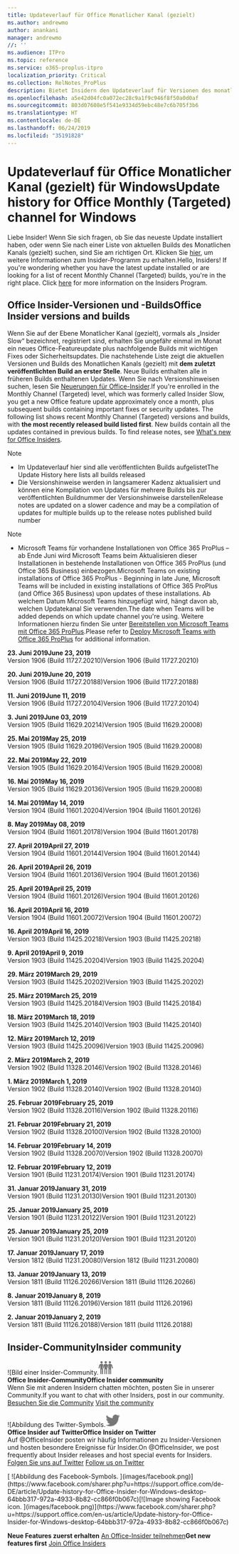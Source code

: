 ```yaml
---
title: Updateverlauf für Office Monatlicher Kanal (gezielt)
ms.author: andrewmo
author: anankani
manager: andrewmo
//: ''
ms.audience: ITPro
ms.topic: reference
ms.service: o365-proplus-itpro
localization_priority: Critical
ms.collection: RelNotes_ProPlus
description: Bietet Insidern den Updateverlauf für Versionen des monatlichen Kanals (gezielt) für Windows Desktop.
ms.openlocfilehash: a5e42d04fc0a072ec28c9a1f9c946f8f50a0d0af
ms.sourcegitcommit: 803d07608e5f541e9334d59ebc48e7c6b705f3b6
ms.translationtype: HT
ms.contentlocale: de-DE
ms.lasthandoff: 06/24/2019
ms.locfileid: "35191828"
---
```

# <a name="update-history-for-office-monthly-targeted-channel-for-windows"></a><span data-ttu-id="a6e40-103">Updateverlauf für Office Monatlicher Kanal (gezielt) für Windows</span><span class="sxs-lookup"><span data-stu-id="a6e40-103">Update history for Office Monthly (Targeted) channel for Windows</span></span>

<span data-ttu-id="a6e40-p101">Liebe Insider! Wenn Sie sich fragen, ob Sie das neueste Update installiert haben, oder wenn Sie nach einer Liste von aktuellen Builds des Monatlichen Kanals (gezielt) suchen, sind Sie am richtigen Ort. Klicken Sie [hier](https://insider.office.com/), um weitere Informationen zum Insider-Programm zu erhalten.</span><span class="sxs-lookup"><span data-stu-id="a6e40-p101">Hello, Insiders! If you're wondering whether you have the latest update installed or are looking for a list of recent Monthly Channel (Targeted) builds, you're in the right place. Click [here](https://insider.office.com/) for more information on the Insiders Program.</span></span>

## <a name="office-insider-versions-and-builds"></a><span data-ttu-id="a6e40-107">Office Insider-Versionen und -Builds</span><span class="sxs-lookup"><span data-stu-id="a6e40-107">Office Insider versions and builds</span></span>

<span data-ttu-id="a6e40-p102">Wenn Sie auf der Ebene Monatlicher Kanal (gezielt), vormals als „Insider Slow“ bezeichnet, registriert sind, erhalten Sie ungefähr einmal im Monat ein neues Office-Featureupdate plus nachfolgende Builds mit wichtigen Fixes oder Sicherheitsupdates. Die nachstehende Liste zeigt die aktuellen Versionen und Builds des Monatlichen Kanals (gezielt) mit **dem zuletzt veröffentlichten Build an erster Stelle**. Neue Builds enthalten alle in früheren Builds enthaltenen Updates. Wenn Sie nach Versionshinweisen suchen, lesen Sie [Neuerungen für Office-Insider](https://support.office.com/de-DE/article/what-s-new-for-office-insiders-c152d1e2-96ff-4ce9-8c14-e74e13847a24).</span><span class="sxs-lookup"><span data-stu-id="a6e40-p102">If you're enrolled in the Monthly Channel (Targeted) level, which was formerly called Insider Slow, you get a new Office feature update approximately once a month, plus subsequent builds containing important fixes or security updates. The following list shows recent Monthly Channel (Targeted) versions and builds, with **the most recently released build listed first**. New builds contain all the updates contained in previous builds. To find release notes, see [What's new for Office Insiders](https://support.office.com/en-us/article/what-s-new-for-office-insiders-c152d1e2-96ff-4ce9-8c14-e74e13847a24).</span></span>

> [!NOTE]
> - <span data-ttu-id="a6e40-112">Im Updateverlauf hier sind alle veröffentlichten Builds aufgelistet</span><span class="sxs-lookup"><span data-stu-id="a6e40-112">The Update History here lists all builds released</span></span>
> - <span data-ttu-id="a6e40-113">Die Versionshinweise werden in langsamerer Kadenz aktualisiert und können eine Kompilation von Updates für mehrere Builds bis zur veröffentlichten Buildnummer der Versionshinweise darstellen</span><span class="sxs-lookup"><span data-stu-id="a6e40-113">Release notes are updated on a slower cadence and may be a compilation of updates for multiple builds up to the release notes published build number</span></span>

 > [!NOTE]
> - <span data-ttu-id="a6e40-114">Microsoft Teams für vorhandene Installationen von Office 365 ProPlus – ab Ende Juni wird Microsoft Teams beim Aktualisieren dieser Installationen in bestehende Installationen von Office 365 ProPlus (und Office 365 Business) einbezogen.</span><span class="sxs-lookup"><span data-stu-id="a6e40-114">Microsoft Teams on existing installations of Office 365 ProPlus - Beginning in late June, Microsoft Teams will be included in existing installations of Office 365 ProPlus (and Office 365 Business) upon updates of these installations.</span></span> <span data-ttu-id="a6e40-115">Ab welchem Datum Microsoft Teams hinzugefügt wird, hängt davon ab, welchen Updatekanal Sie verwenden.</span><span class="sxs-lookup"><span data-stu-id="a6e40-115">The date when Teams will be added depends on which update channel you're using.</span></span> <span data-ttu-id="a6e40-116">Weitere Informationen hierzu finden Sie unter [Bereitstellen von Microsoft Teams mit Office 365 ProPlus](https://docs.microsoft.com/de-DE/deployoffice/teams-install).</span><span class="sxs-lookup"><span data-stu-id="a6e40-116">Please refer to [Deploy Microsoft Teams with Office 365 ProPlus](https://docs.microsoft.com/en-us/deployoffice/teams-install) for additional information.</span></span>

[//]: # (NICHT ENTFERNEN)

<span data-ttu-id="a6e40-118">**23. Juni 2019**</span><span class="sxs-lookup"><span data-stu-id="a6e40-118">**June 23, 2019**</span></span><br/>
<span data-ttu-id="a6e40-119">Version 1906 (Build 11727.20210)</span><span class="sxs-lookup"><span data-stu-id="a6e40-119">Version 1906 (Build 11727.20210)</span></span><br/>

<span data-ttu-id="a6e40-120">**20. Juni 2019**</span><span class="sxs-lookup"><span data-stu-id="a6e40-120">**June 20, 2019**</span></span><br/>
<span data-ttu-id="a6e40-121">Version 1906 (Build 11727.20188)</span><span class="sxs-lookup"><span data-stu-id="a6e40-121">Version 1906 (Build 11727.20188)</span></span><br/>

<span data-ttu-id="a6e40-122">**11. Juni 2019**</span><span class="sxs-lookup"><span data-stu-id="a6e40-122">**June 11, 2019**</span></span><br/>
<span data-ttu-id="a6e40-123">Version 1906 (Build 11727.20104)</span><span class="sxs-lookup"><span data-stu-id="a6e40-123">Version 1906 (Build 11727.20104)</span></span><br/>

<span data-ttu-id="a6e40-124">**3. Juni 2019**</span><span class="sxs-lookup"><span data-stu-id="a6e40-124">**June 03, 2019**</span></span><br/>
<span data-ttu-id="a6e40-125">Version 1905 (Build 11629.20214)</span><span class="sxs-lookup"><span data-stu-id="a6e40-125">Version 1905 (Build 11629.20008)</span></span><br/>

<span data-ttu-id="a6e40-126">**25. Mai 2019**</span><span class="sxs-lookup"><span data-stu-id="a6e40-126">**May 25, 2019**</span></span><br/>
<span data-ttu-id="a6e40-127">Version 1905 (Build 11629.20196)</span><span class="sxs-lookup"><span data-stu-id="a6e40-127">Version 1905 (Build 11629.20008)</span></span><br/>

<span data-ttu-id="a6e40-128">**22. Mai 2019**</span><span class="sxs-lookup"><span data-stu-id="a6e40-128">**May 22, 2019**</span></span><br/> <span data-ttu-id="a6e40-129">Version 1905 (Build 11629.20164)</span><span class="sxs-lookup"><span data-stu-id="a6e40-129">Version 1905 (Build 11629.20008)</span></span><br/>

<span data-ttu-id="a6e40-130">**16. Mai 2019**</span><span class="sxs-lookup"><span data-stu-id="a6e40-130">**May 16, 2019**</span></span><br/>
<span data-ttu-id="a6e40-131">Version 1905 (Build 11629.20136)</span><span class="sxs-lookup"><span data-stu-id="a6e40-131">Version 1905 (Build 11629.20008)</span></span><br/>

<span data-ttu-id="a6e40-132">**14. Mai 2019**</span><span class="sxs-lookup"><span data-stu-id="a6e40-132">**May 14, 2019**</span></span><br/>
<span data-ttu-id="a6e40-133">Version 1904 (Build 11601.20204)</span><span class="sxs-lookup"><span data-stu-id="a6e40-133">Version 1904 (Build 11601.20126)</span></span><br/>

<span data-ttu-id="a6e40-134">**8. May 2019**</span><span class="sxs-lookup"><span data-stu-id="a6e40-134">**May 08, 2019**</span></span><br/>
<span data-ttu-id="a6e40-135">Version 1904 (Build 11601.20178)</span><span class="sxs-lookup"><span data-stu-id="a6e40-135">Version 1904 (Build 11601.20178)</span></span><br/>

<span data-ttu-id="a6e40-136">**27. April 2019**</span><span class="sxs-lookup"><span data-stu-id="a6e40-136">**April 27, 2019**</span></span><br/>
<span data-ttu-id="a6e40-137">Version 1904 (Build 11601.20144)</span><span class="sxs-lookup"><span data-stu-id="a6e40-137">Version 1904 (Build 11601.20144)</span></span><br/>

<span data-ttu-id="a6e40-138">**26. April 2019**</span><span class="sxs-lookup"><span data-stu-id="a6e40-138">**April 26, 2019**</span></span><br/>
<span data-ttu-id="a6e40-139">Version 1904 (Build 11601.20136)</span><span class="sxs-lookup"><span data-stu-id="a6e40-139">Version 1904 (Build 11601.20136)</span></span><br/>

<span data-ttu-id="a6e40-140">**25. April 2019**</span><span class="sxs-lookup"><span data-stu-id="a6e40-140">**April 25, 2019**</span></span><br/>
<span data-ttu-id="a6e40-141">Version 1904 (Build 11601.20126)</span><span class="sxs-lookup"><span data-stu-id="a6e40-141">Version 1904 (Build 11601.20126)</span></span><br/>

<span data-ttu-id="a6e40-142">**16. April 2019**</span><span class="sxs-lookup"><span data-stu-id="a6e40-142">**April 16, 2019**</span></span><br/>
<span data-ttu-id="a6e40-143">Version 1904 (Build 11601.20072)</span><span class="sxs-lookup"><span data-stu-id="a6e40-143">Version 1904 (Build 11601.20072)</span></span><br/>

<span data-ttu-id="a6e40-144">**16. April 2019**</span><span class="sxs-lookup"><span data-stu-id="a6e40-144">**April 16, 2019**</span></span><br/>
<span data-ttu-id="a6e40-145">Version 1903 (Build 11425.20218)</span><span class="sxs-lookup"><span data-stu-id="a6e40-145">Version 1903 (Build 11425.20218)</span></span><br/>

<span data-ttu-id="a6e40-146">**9. April 2019**</span><span class="sxs-lookup"><span data-stu-id="a6e40-146">**April 9, 2019**</span></span><br/>
<span data-ttu-id="a6e40-147">Version 1903 (Build 11425.20204)</span><span class="sxs-lookup"><span data-stu-id="a6e40-147">Version 1903 (Build 11425.20204)</span></span><br/>

<span data-ttu-id="a6e40-148">**29. März 2019**</span><span class="sxs-lookup"><span data-stu-id="a6e40-148">**March 29, 2019**</span></span><br/> <span data-ttu-id="a6e40-149">Version 1903 (Build 11425.20202)</span><span class="sxs-lookup"><span data-stu-id="a6e40-149">Version 1903 (Build 11425.20202)</span></span><br/>

<span data-ttu-id="a6e40-150">**25. März 2019**</span><span class="sxs-lookup"><span data-stu-id="a6e40-150">**March 25, 2019**</span></span><br/> <span data-ttu-id="a6e40-151">Version 1903 (Build 11425.20184)</span><span class="sxs-lookup"><span data-stu-id="a6e40-151">Version 1903 (Build 11425.20184)</span></span><br/>

<span data-ttu-id="a6e40-152">**18. März 2019**</span><span class="sxs-lookup"><span data-stu-id="a6e40-152">**March 18, 2019**</span></span><br/> <span data-ttu-id="a6e40-153">Version 1903 (Build 11425.20140)</span><span class="sxs-lookup"><span data-stu-id="a6e40-153">Version 1903 (Build 11425.20140)</span></span><br/>

<span data-ttu-id="a6e40-154">**12. März 2019**</span><span class="sxs-lookup"><span data-stu-id="a6e40-154">**March 12, 2019**</span></span><br/> <span data-ttu-id="a6e40-155">Version 1903 (Build 11425.20096)</span><span class="sxs-lookup"><span data-stu-id="a6e40-155">Version 1903 (Build 11425.20096)</span></span><br/>

<span data-ttu-id="a6e40-156">**2. März 2019**</span><span class="sxs-lookup"><span data-stu-id="a6e40-156">**March 2, 2019**</span></span><br/> <span data-ttu-id="a6e40-157">Version 1902 (Build 11328.20146)</span><span class="sxs-lookup"><span data-stu-id="a6e40-157">Version 1902 (Build 11328.20146)</span></span><br/>

<span data-ttu-id="a6e40-158">**1. März 2019**</span><span class="sxs-lookup"><span data-stu-id="a6e40-158">**March 1, 2019**</span></span><br/> <span data-ttu-id="a6e40-159">Version 1902 (Build 11328.20140)</span><span class="sxs-lookup"><span data-stu-id="a6e40-159">Version 1902 (Build 11328.20140)</span></span><br/>

<span data-ttu-id="a6e40-160">**25. Februar 2019**</span><span class="sxs-lookup"><span data-stu-id="a6e40-160">**February 25, 2019**</span></span><br/> <span data-ttu-id="a6e40-161">Version 1902 (Build 11328.20116)</span><span class="sxs-lookup"><span data-stu-id="a6e40-161">Version 1902 (Build 11328.20116)</span></span><br/>

<span data-ttu-id="a6e40-162">**21. Februar 2019**</span><span class="sxs-lookup"><span data-stu-id="a6e40-162">**February 21, 2019**</span></span><br/> <span data-ttu-id="a6e40-163">Version 1902 (Build 11328.20100)</span><span class="sxs-lookup"><span data-stu-id="a6e40-163">Version 1902 (Build 11328.20100)</span></span><br/>

<span data-ttu-id="a6e40-164">**14. Februar 2019**</span><span class="sxs-lookup"><span data-stu-id="a6e40-164">**February 14, 2019**</span></span><br/> <span data-ttu-id="a6e40-165">Version 1902 (Build 11328.20070)</span><span class="sxs-lookup"><span data-stu-id="a6e40-165">Version 1902 (Build 11328.20070)</span></span><br/>

<span data-ttu-id="a6e40-166">**12. Februar 2019**</span><span class="sxs-lookup"><span data-stu-id="a6e40-166">**February 12, 2019**</span></span><br/> <span data-ttu-id="a6e40-167">Version 1901 (Build 11231.20174)</span><span class="sxs-lookup"><span data-stu-id="a6e40-167">Version 1901 (Build 11231.20174)</span></span><br/>

<span data-ttu-id="a6e40-168">**31. Januar 2019**</span><span class="sxs-lookup"><span data-stu-id="a6e40-168">**January 31, 2019**</span></span><br/> <span data-ttu-id="a6e40-169">Version 1901 (Build 11231.20130)</span><span class="sxs-lookup"><span data-stu-id="a6e40-169">Version 1901 (Build 11231.20130)</span></span><br/> 

<span data-ttu-id="a6e40-170">**25. Januar 2019**</span><span class="sxs-lookup"><span data-stu-id="a6e40-170">**January 25, 2019**</span></span><br/> <span data-ttu-id="a6e40-171">Version 1901 (Build 11231.20122)</span><span class="sxs-lookup"><span data-stu-id="a6e40-171">Version 1901 (Build 11231.20122)</span></span><br/> 

<span data-ttu-id="a6e40-172">**25. Januar 2019**</span><span class="sxs-lookup"><span data-stu-id="a6e40-172">**January 25, 2019**</span></span><br/> <span data-ttu-id="a6e40-173">Version 1901 (Build 11231.20120)</span><span class="sxs-lookup"><span data-stu-id="a6e40-173">Version 1901 (Build 11231.20120)</span></span><br/> 

<span data-ttu-id="a6e40-174">**17. Januar 2019**</span><span class="sxs-lookup"><span data-stu-id="a6e40-174">**January 17, 2019**</span></span><br/> <span data-ttu-id="a6e40-175">Version 1812 (Build 11231.20080)</span><span class="sxs-lookup"><span data-stu-id="a6e40-175">Version 1812 (Build 11231.20080)</span></span><br/> 

<span data-ttu-id="a6e40-176">**13. Januar 2019**</span><span class="sxs-lookup"><span data-stu-id="a6e40-176">**January 13, 2019**</span></span><br/> <span data-ttu-id="a6e40-177">Version 1811 (Build 11126.20266)</span><span class="sxs-lookup"><span data-stu-id="a6e40-177">Version 1811 (Build 11126.20266)</span></span><br/>

<span data-ttu-id="a6e40-178">**8. Januar 2019**</span><span class="sxs-lookup"><span data-stu-id="a6e40-178">**January 8, 2019**</span></span><br/> <span data-ttu-id="a6e40-179">Version 1811 (Build 11126.20196)</span><span class="sxs-lookup"><span data-stu-id="a6e40-179">Version 1811 (build 11126.20196)</span></span><br/> 

<span data-ttu-id="a6e40-180">**2. Januar 2019**</span><span class="sxs-lookup"><span data-stu-id="a6e40-180">**January 2, 2019**</span></span><br/> <span data-ttu-id="a6e40-181">Version 1811 (Build 11126.20188)</span><span class="sxs-lookup"><span data-stu-id="a6e40-181">Version 1811 (build 11126.20188)</span></span><br/> 


## <a name="insider-community"></a><span data-ttu-id="a6e40-182">Insider-Community</span><span class="sxs-lookup"><span data-stu-id="a6e40-182">Insider community</span></span>

<span data-ttu-id="a6e40-183">![Bild einer Insider-Community.</span><span class="sxs-lookup"><span data-stu-id="a6e40-183">![Image showing insider community.</span></span> ](images/insidercommunity.png)<br/>
<span data-ttu-id="a6e40-184">**Office Insider-Community**</span><span class="sxs-lookup"><span data-stu-id="a6e40-184">**Office Insider community**</span></span><br/> <span data-ttu-id="a6e40-185">Wenn Sie mit anderen Insidern chatten möchten, posten Sie in unserer Community.</span><span class="sxs-lookup"><span data-stu-id="a6e40-185">If you want to chat with other Insiders, post in our community.</span></span><br/><span data-ttu-id="a6e40-186"> 
[Besuchen Sie die Community](https://go.microsoft.com/fwlink/?linkid=843493)</span><span class="sxs-lookup"><span data-stu-id="a6e40-186"> 
[Visit the community](https://go.microsoft.com/fwlink/?linkid=843493)</span></span><br/> 

<span data-ttu-id="a6e40-187">![Abbildung des Twitter-Symbols.</span><span class="sxs-lookup"><span data-stu-id="a6e40-187">![Image showing twitter icon.</span></span> ](images/twitter.png)<br/>
<span data-ttu-id="a6e40-188">**Office Insider auf Twitter**</span><span class="sxs-lookup"><span data-stu-id="a6e40-188">**Office Insider on Twitter**</span></span><br/> <span data-ttu-id="a6e40-189">Auf @OfficeInsider posten wir häufig Informationen zu Insider-Versionen und hosten besondere Ereignisse für Insider.</span><span class="sxs-lookup"><span data-stu-id="a6e40-189">On @OfficeInsider, we post frequently about Insider releases and host special events for Insiders.</span></span><br/><span data-ttu-id="a6e40-190"> 
[Folgen Sie uns auf Twitter](https://go.microsoft.com/fwlink/?linkid=717717)</span><span class="sxs-lookup"><span data-stu-id="a6e40-190"> 
[Follow us on Twitter](https://go.microsoft.com/fwlink/?linkid=717717)</span></span><br/> 

<span data-ttu-id="a6e40-191">
  [
  ![Abbildung des Facebook-Symbols. ](images/facebook.png)](https://www.facebook.com/sharer.php?u=https://support.office.com/de-DE/article/Update-history-for-Office-Insider-for-Windows-desktop-64bbb317-972a-4933-8b82-cc866f0b067c)</span><span class="sxs-lookup"><span data-stu-id="a6e40-191">[![Image showing Facebook icon. ](images/facebook.png)](https://www.facebook.com/sharer.php?u=https://support.office.com/en-us/article/Update-history-for-Office-Insider-for-Windows-desktop-64bbb317-972a-4933-8b82-cc866f0b067c)</span></span>       


<span data-ttu-id="a6e40-192">**Neue Features zuerst erhalten**
[An Office-Insider teilnehmen](https://insider.office.com/)</span><span class="sxs-lookup"><span data-stu-id="a6e40-192">**Get new features first**
[Join Office Insiders](https://insider.office.com/)</span></span>
